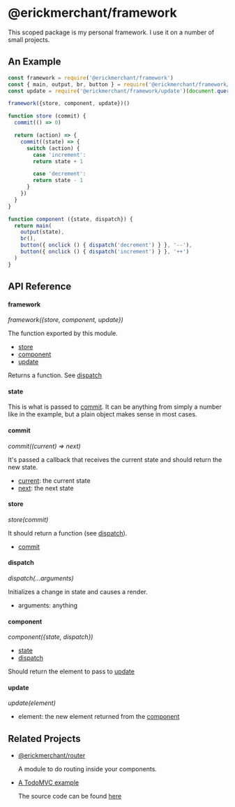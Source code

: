 # @erickmerchant/framework

This scoped package is my personal framework. I use it on a number of small projects.

## An Example

``` javascript
const framework = require('@erickmerchant/framework')
const { main, output, br, button } = require('@erickmerchant/framework/html')
const update = require('@erickmerchant/framework/update')(document.querySelector('main'))

framework({store, component, update})()

function store (commit) {
  commit(() => 0)

  return (action) => {
    commit((state) => {
      switch (action) {
        case 'increment':
        return state + 1

        case 'decrement':
        return state - 1
      }
    })
  }
}

function component ({state, dispatch}) {
  return main(
    output(state),
    br(),
    button({ onclick () { dispatch('decrement') } }, '--'),
    button({ onclick () { dispatch('increment') } }, '++')
  )
}
```


## API Reference

#### framework

_framework({store, component, update})_

The function exported by this module.

- [store](#store)
- [component](#component)
- [update](#update)

Returns a function. See [dispatch](#dispatch)

#### state

This is what is passed to [commit](#commit). It can be anything from simply a number like in the example, but a plain object makes sense in most cases.

#### commit

_commit((current) => next)_

It's passed a callback that receives the current state and should return the new state.

- [current](#state): the current state
- [next](#next): the next state

#### store

_store(commit)_

It should return a function (see [dispatch](#dispatch)).

- [commit](#commit)

#### dispatch

_dispatch(...arguments)_

Initializes a change in state and causes a render.

- arguments: anything

#### component

_component({state, dispatch})_

- [state](#state)
- [dispatch](#dispatch)

Should return the element to pass to [update](#update)

#### update

_update(element)_

- element: the new element returned from the [component](#component)


## Related Projects

- [@erickmerchant/router](https://github.com/erickmerchant/router)

  A module to do routing inside your components.

- [A TodoMVC example](https://todo.erickmerchant.com)

  The source code can be found [here](https://github.com/erickmerchant/framework-todo)
